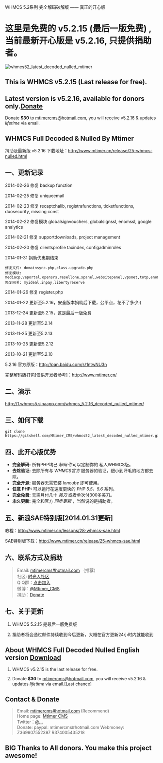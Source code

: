 WHMCS 5.2系列 完全解码破解版 —— 真正的开心版

这里是免费的 v5.2.15 (最后一版免费) , 当前最新开心版是 v5.2.16, 只提供捐助者。
========================

![whmcs52_latest_decoded_nulled_mtimer](http://api.mtimer.net/whmcs/whmcs5216nulled.png)

## This is WHMCS v5.2.15 (Last release for free).

## Latest version is v5.2.16, available for donors only.[Donate](http://1.whmcs5.sinaapp.com/whmcs_5.2.16_decoded_nulled_mtimer/?language=English)

Donate <b>$30</b> to mtimercms@hotmail.com, you will receive v5.2.16 & updates *lifetime* via email. 


WHMCS Full Decoded & Nulled By Mtimer
---------------

捐助及最新版 v5.2.16 下载地址：http://www.mtimer.cn/release/25-whmcs-nulled.html 


## 一、更新记录

2014-02-26 修复 backup function

2014-02-25 修复 uniqueemail

2014-02-23 修复 recaptchalib, registrafunctions, ticketfunctions, duosecurity, missing const

2014-02-22 修复模块 globalsignvouchers, globalsignssl, enomssl, google analytics

2014-02-21 修复 supportdownloads, project management

2014-02-20 修复 clientsprofile taxindex, configadminroles

2014-01-31 捐助优惠期结束

```
修复文件: domainsync.php,class.upgrade.php
修复模块: mediacp,veportal,opensrs,resellone,xpanel,websitepanel,vpsnet,totp,enomnewtlds,lxadmin,centovacast,varilogix_fraudcall,maxmind
修复网关: myideal,inpay,libertyreserve
```

2014-01-26 修复 register.php

2014-01-22 更新至5.2.16，安全版本捐助后下载，公平点，花不了多少;)

2013-12-24 更新至5.2.15，这是最后一版免费

2013-11-28 更新至5.2.14

2013-11-25 更新至5.2.13

2013-10-25 更新至5.2.12

2013-10-21 更新至5.2.10

5.2.16 官方原版：http://pan.baidu.com/s/1ntwNU3n

完整解码版打包[仅供开发者参考]：http://www.mtimer.cn/



## 二、演示

http://1.whmcs5.sinaapp.com/whmcs_5.2.16_decoded_nulled_mtimer/



## 三、如何下载

	git clone https://gitshell.com/Mtimer_CMS/whmcs52_latest_decoded_nulled_mtimer.git



## 四、此开心版优势

<ul>
<li><strong>完全解码:</strong> 所有PHP均已 <em>解码</em> 你可以定制你的 私人WHMCS版。</li>
<li><strong>去除验证:</strong> 去除所有与 <em>WHMCS官方</em> 服务器的验证，细小到汗毛的地方都去除。</li>
<li><strong>完全开源:</strong> 服务器无需安装 <em>Ioncube</em> 即可使用。</li>
<li><strong>任意 PHP:</strong> 可以运行在速度更快的 <em>PHP 5.5、5.6</em> 系列。</li>
<li><strong>完全免费:</strong> 无需月付几十 <em>美刀</em> 或者单次付300多美刀。</li>
<li><strong>永久更新:</strong> 完全和官方 <em>同步更新</em> ，当然说的是捐助者。</li>
</ul>


## 五、新浪SAE特别版[2014.01.31更新]

教程：http://www.mtimer.cn/lessons/28-whmcs-sae.html

SAE特别版下载：http://www.mtimer.cn/release/25-whmcs-sae.html

## 六、联系方式及捐助

> Email: [mtimercms#hotmail.com](mtimercms#hotmail.com) （推荐）  
> 社区: [时光人社区](http://www.mtimer.cn/)  
> Q Q群：[点击加入](http://shang.qq.com/wpa/qunwpa?idkey=520e53ac7acc04d489a801aa55a69c9a6e3df06e1fea1b0b0f3ca936627cca52)  
> 微博：[@Mtimer_CMS](http://weibo.com/u/3488979130)  
> 捐助：[Donate](http://t.cn/8FwJr5Z)


## 七、关于更新

1. WHMCS 5.2.15 是最后一版免费版

2. 捐助者将会通过邮件持续收到今后更新，大概在官方更新24小时内就能收到


## About WHMCS Full Decoded Nulled English version [Download](http://1.whmcs5.sinaapp.com/whmcs_5.2.16_decoded_nulled_mtimer/?language=English)

1. WHMCS v5.2.15 is the last release for free.

2. Donate <b>$30</b> to mtimercms@hotmail.com, you will receive v5.2.16 & updates *lifetime* via email.[Last chance]


## Contact & Donate

> Email: [mtimercms#hotmail.com](mtimercms#hotmail.com) (Recommend)  
> Home page: [Mtimer CMS](http://www.mtimer.net/)  
> Twitter：[@...](http://#)  
> Donate: paypal: mtimercms#hotmail.com Webmoney: Z369907552397  R374005435218


## BIG Thanks to All donors. You make this project awesome!